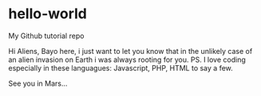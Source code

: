 # hello-world
My Github tutorial repo

Hi Aliens,
Bayo here, i just want to let you know that in the unlikely case of an alien invasion on Earth i was always rooting for you.
PS. I love coding especially in these languagues: Javascript, PHP, HTML to say a few.

See you in Mars...
